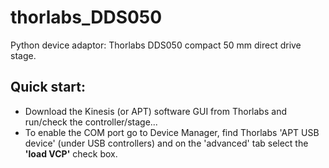 # thorlabs_DDS050
Python device adaptor: Thorlabs DDS050 compact 50 mm direct drive stage.
## Quick start:
- Download the Kinesis (or APT) software GUI from Thorlabs and run/check the controller/stage...
- To enable the COM port go to Device Manager, find Thorlabs 'APT USB device' (under USB controllers) and on the 'advanced' tab select the **'load VCP'** check box.
